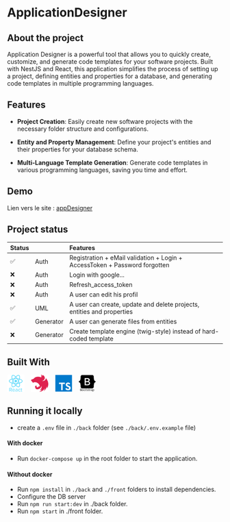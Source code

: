# ApplicationDesigner

<div id="top"></div>

## About the project

Application Designer is a powerful tool that allows you to quickly create, customize, and generate code templates for your software projects. Built with NestJS and React, this application simplifies the process of setting up a project, defining entities and properties for a database, and generating code templates in multiple programming languages.

## Features

-   **Project Creation**: Easily create new software projects with the necessary folder structure and configurations.

-   **Entity and Property Management**: Define your project's entities and their properties for your database schema.

-   **Multi-Language Template Generation**: Generate code templates in various programming languages, saving you time and effort.

## Demo

Lien vers le site : [appDesigner](https://appdesigner.zedixi.com)

## Project status

| Status |           | Features                                                                   |
| :----- | :-------- | :------------------------------------------------------------------------- |
| ✅     | Auth      | Registration + eMail validation + Login + AccessToken + Password forgotten |
| ❌     | Auth      | Login with google...                                                       |
| ❌     | Auth      | Refresh_access_token                                                       |
| ❌     | Auth      | A user can edit his profil                                                 |
| ✅     | UML       | A user can create, update and delete projects, entities and properties     |
| ✅     | Generator | A user can generate files from entities                                    |
| ❌     | Generator | Create template engine (twig-style) instead of hard-coded template         |

## Built With

<a href="https://reactjs.org/" target="_blank" rel="noreferrer"><img src="https://raw.githubusercontent.com/devicons/devicon/master/icons/react/react-original-wordmark.svg" title="React" alt="react" width="40" height="40"/></a>&nbsp;&nbsp;&nbsp;
<a href="https://nestjs.com/" target="_blank" rel="noreferrer"><img src="https://raw.githubusercontent.com/devicons/devicon/master/icons/nestjs/nestjs-plain.svg" title="nestJs" alt="nestjs" width="40" height="40"/></a>&nbsp;&nbsp;&nbsp;
<a href="https://www.typescriptlang.org/" target="_blank" rel="noreferrer"><img src="https://raw.githubusercontent.com/devicons/devicon/master/icons/typescript/typescript-original.svg" title="TypeScript" alt="typescript" width="40" height="40"/></a>&nbsp;&nbsp;&nbsp;
<a href="https://getbootstrap.com" target="_blank" rel="noreferrer"><img src="https://raw.githubusercontent.com/devicons/devicon/master/icons/bootstrap/bootstrap-plain-wordmark.svg" title="bootstrap" alt="bootstrap" width="40" height="40"/></a>

## Running it locally

-   create a `.env` file in `./back` folder (see `./back/.env.example` file)

#### With docker

-   Run `docker-compose up` in the root folder to start the application.

#### Without docker

-   Run `npm install` in `./back` and `./front` folders to install dependencies.
-   Configure the DB server
-   Run `npm run start:dev` in ./back folder.
-   Run `npm start` in ./front folder.

